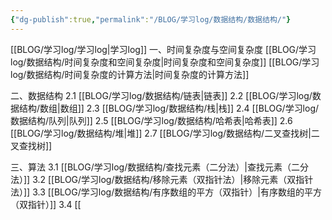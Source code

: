 ```yaml
---
{"dg-publish":true,"permalink":"/BLOG/学习log/数据结构/数据结构/"}
---
```


[[BLOG/学习log/学习log\|学习log]]
一、时间复杂度与空间复杂度
	[[BLOG/学习log/数据结构/时间复杂度和空间复杂度\|时间复杂度和空间复杂度]]
	[[BLOG/学习log/数据结构/时间复杂度的计算方法\|时间复杂度的计算方法]]

二、数据结构
	2.1 [[BLOG/学习log/数据结构/链表\|链表]]
	2.2 [[BLOG/学习log/数据结构/数组\|数组]]
	2.3 [[BLOG/学习log/数据结构/栈\|栈]]
	2.4 [[BLOG/学习log/数据结构/队列\|队列]]
	2.5 [[BLOG/学习log/数据结构/哈希表\|哈希表]]
	2.6 [[BLOG/学习log/数据结构/堆\|堆]]
	2.7 [[BLOG/学习log/数据结构/二叉查找树\|二叉查找树]]

三、算法
	3.1 [[BLOG/学习log/数据结构/查找元素（二分法）\|查找元素（二分法）]]
	3.2 [[BLOG/学习log/数据结构/移除元素（双指针法）\|移除元素（双指针法）]]
	3.3 [[BLOG/学习log/数据结构/有序数组的平方（双指针）\|有序数组的平方（双指针）]]
	3.4 [[
